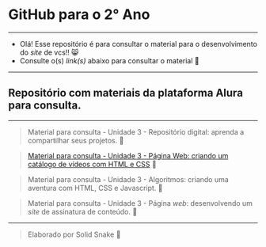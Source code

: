 # GitHub para o 2° Ano

_________________________________________________________________________________________________________


- Olá! Esse repositório é para consultar o material para o desenvolvimento do _site_ de vcs!! 😸
- Consulte o(s) _link(s)_ abaixo para consultar o material 📖

_________________________________________________________________________________________________________


## Repositório com materiais da plataforma Alura para consulta.

_________________________________________________________________________________________________________
> Material para consulta - Unidade 3 - Repositório digital: aprenda a compartilhar seus projetos. 📖

> [Material para consulta - Unidade 3 - Página Web: criando um catálogo de vídeos com HTML e CSS](https://drive.google.com/drive/folders/1B-7VLhCNYJNhF_Xes5L4fArQREEkbwV8?usp=sharing) 📖

> Material para consulta - Unidade 3 - Algoritmos: criando uma aventura com HTML, CSS e Javascript. 📖

> Material para consulta - Unidade 3 - Página _web_: desenvolvendo um _site_ de assinatura de conteúdo. 📖

__________________________________________________________________________________________________________

















> Elaborado por Solid Snake 🐍
